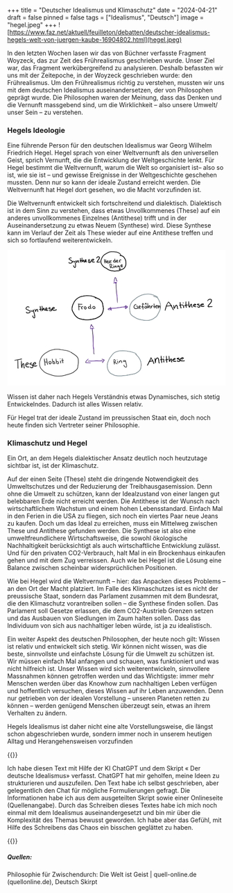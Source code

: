 +++
title = "Deutscher Idealismus und Klimaschutz"
date = "2024-04-21"
draft = false
pinned = false
tags = ["Idealismus", "Deutsch"]
image = "hegel.jpeg"
+++
![https://www.faz.net/aktuell/feuilleton/debatten/deutscher-idealismus-hegels-welt-von-juergen-kaube-16904802.html](hegel.jpeg)

In den letzten Wochen lasen wir das von Büchner verfasste Fragment Woyzeck, das zur Zeit des Frührealismus geschrieben wurde. Unser Ziel war, das Fragment werkübergreifend zu analysieren. Deshalb befassten wir uns mit der Zeitepoche, in der Woyzeck geschrieben wurde: den Frührealismus. Um den Frührealismus richtig zu verstehen, mussten wir uns mit dem deutschen Idealismus auseinandersetzen, der von Philosophen geprägt wurde.  Die Philosophen waren der Meinung, dass das Denken und die Vernunft massgebend sind, um die Wirklichkeit – also unsere Umwelt/ unser Sein – zu verstehen. 

### Hegels Ideologie

Eine führende Person für den deutschen Idealismus war Georg Wilhelm Friedrich Hegel. Hegel sprach von einer Weltvernunft als den universellen Geist, sprich Vernunft, die die Entwicklung der Weltgeschichte lenkt. Für Hegel bestimmt die Weltvernunft, warum die Welt so organisiert ist– also so ist, wie sie ist – und gewisse Ereignisse in der Weltgeschichte geschehen mussten. Denn nur so kann der ideale Zustand erreicht werden. Die Weltvernunft hat Hegel dort gesehen, wo die Macht vorzufinden ist. 

Die Weltvernunft entwickelt sich fortschreitend und dialektisch. Dialektisch ist in dem Sinn zu verstehen, dass etwas Unvollkommenes (These) auf ein anderes unvollkommenes Einzelnes (Antithese) trifft und in der Auseinandersetzung zu etwas Neuem (Synthese) wird. Diese Synthese kann im Verlauf der Zeit als These wieder auf eine Antithese treffen und sich so fortlaufend weiterentwickeln. 

![Beispiel Prinzip der Dialektik](unbenannt.png)

Wissen ist daher nach Hegels Verständnis etwas Dynamisches, sich stetig Entwickelndes. Dadurch ist alles Wissen relativ.

Für Hegel trat der ideale Zustand im preussischen Staat ein, doch noch heute finden sich Vertreter seiner Philosophie. 

### Klimaschutz und Hegel

Ein Ort, an dem Hegels dialektischer Ansatz deutlich noch heutzutage sichtbar ist, ist der Klimaschutz.

Auf der einen Seite (These) steht die dringende Notwendigkeit des Umweltschutzes und der Reduzierung der Treibhausgasemission. Denn ohne die Umwelt zu schützen, kann der Idealzustand von einer langen gut belebbaren Erde nicht erreicht werden. Die Antithese ist der Wunsch nach wirtschaftlichem Wachstum und einem hohen Lebensstandard. Einfach Mal in den Ferien in die USA zu fliegen, sich noch ein viertes Paar neue Jeans zu kaufen. Doch um das Ideal zu erreichen, muss ein Mittelweg zwischen These und Antithese gefunden werden. Die Synthese ist also eine umweltfreundlichere Wirtschaftsweise, die sowohl ökologische Nachhaltigkeit berücksichtigt als auch wirtschaftliche Entwicklung zulässt. Und für den privaten CO2-Verbrauch, halt Mal in ein Brockenhaus einkaufen gehen und mit dem Zug verreissen.  Auch wie bei Hegel ist die Lösung eine Balance zwischen scheinbar widersprüchlichen Positionen. 

Wie bei Hegel wird die Weltvernunft – hier: das Anpacken dieses Problems – an den Ort der Macht platziert. Im Falle des Klimaschutzes ist es nicht der preussische Staat, sondern das Parlament zusammen mit dem Bundesrat, die den Klimaschutz vorantreiben sollen – die Synthese finden sollen. Das Parlament soll Gesetze erlassen, die dem CO2-Austrieb Grenzen setzen und das Ausbauen von Siedlungen im Zaum halten sollen. Dass das Individuum von sich aus nachhaltiger leben würde, ist ja zu idealistisch. 

Ein weiter Aspekt des deutschen Philosophen, der heute noch gilt: Wissen ist relativ und entwickelt sich stetig. Wir können nicht wissen, was die beste, sinnvollste und einfachste Lösung für die Umwelt zu schützen ist. Wir müssen einfach Mal anfangen und schauen, was funktioniert und was nicht hilfreich ist. Unser Wissen wird sich weiterentwickeln, sinnvollere Massnahmen können getroffen werden und das Wichtigste: immer mehr Menschen werden über das Knowhow zum nachhaltigen Leben verfügen und hoffentlich versuchen, dieses Wissen auf ihr Leben anzuwenden. Denn nur getrieben von der idealen Vorstellung – unseren Planeten retten zu können – werden genügend Menschen überzeugt sein, etwas an ihrem Verhalten zu ändern. 

Hegels Idealismus ist daher nicht eine alte Vorstellungsweise, die längst schon abgeschrieben wurde, sondern immer noch in unserem heutigen Alltag und Herangehensweisen vorzufinden

{{<box title= "Text über Text">}}

Ich habe diesen Text mit Hilfe der KI ChatGPT und dem Skript « Der deutsche Idealismus» verfasst. ChatGPT hat mir geholfen, meine Ideen zu strukturieren und auszufeilen. Den Text habe ich selbst geschrieben, aber gelegentlich den Chat für mögliche Formulierungen gefragt. Die Informationen habe ich aus dem ausgeteilten Skript sowie einer Onlineseite (Quellenangabe). Durch das Schreiben dieses Textes habe ich mich noch einmal mit dem Idealismus auseinandergesetzt und bin mir über die Komplexität des Themas bewusst geworden. Ich habe aber das Gefühl, mit Hilfe des Schreibens das Chaos ein bisschen geglättet zu haben. 

{{</box>}}

##### Quellen:

Philosophie für Zwischendurch: Die Welt ist Geist | quell-online.de (quellonline.de), Deutsch Skirpt